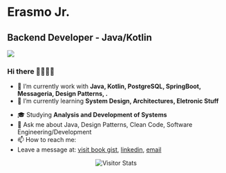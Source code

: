 # Erasmo Jr. # 
## Backend Developer - Java/Kotlin
![](https://www.codewars.com/users/redmasters/badges/micro)
### Hi there 👋🏿👋🏿
- 🔭 I’m currently work with **Java, Kotlin, PostgreSQL, SpringBoot, Messageria, Design Patterns, .**
- 🌱 I’m currently learning **System Design, Architectures, Eletronic Stuff**
<!-- 🔭 I’m currently working on [Roquet.Q](https://github.com/redmasters/roquetq) project of the RocketSeat NLW#6 event, using HTML, CSS, JavaScript, NodeJS, EJS, Express and SQLite. -->
- 🎓 Studying **Analysis and Development of Systems**
- 💬 Ask me about Java, Design Patterns, Clean Code, Software Engineering/Development 
- 📫 How to reach me:
- Leave a message at: [visit book gist](https://gist.github.com/redmasters/177b85381f4ccdda3ce3bca2dd285797), [linkedin](https://www.linkedin.com/in/erasmocjunior/), [email](mailto:erasmo.cjunior@gmail.com)

<!--
**redmasters/redmasters** is a ✨ _special_ ✨ repository because its `README.md` (this file) appears on your GitHub profile.

Here are some ideas to get you started:

- 🔭 I’m currently working on ...
- 🌱 I’m currently learning ...
- 👯 I’m looking to collaborate on ...
- 🤔 I’m looking for help with ...
- 💬 Ask me about ...
- 📫 How to reach me: ...
- 😄 Pronouns: ...
- ⚡ Fun fact: ...
-->

<div align="center">
  <img alt="Visitor Stats" 
    src="https://widgetbite.com/stats/redmasters"/>  
</div>

